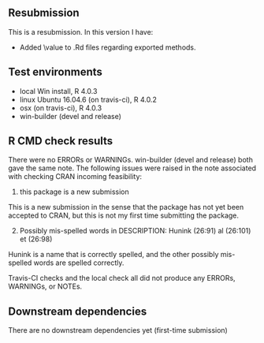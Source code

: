 ## Resubmission
This is a resubmission. In this version I have:

* Added \value to .Rd files regarding exported methods.

## Test environments
* local Win install, R 4.0.3
* linux Ubuntu 16.04.6 (on travis-ci), R 4.0.2
* osx (on travis-ci), R 4.0.3
* win-builder (devel and release)

## R CMD check results
There were no ERRORs or WARNINGs. 
win-builder (devel and release) both gave the same note. 
The following issues were raised in the note associated with checking CRAN incoming feasibility:

1) this package is a new submission

This is a new submission in the sense that the package has not yet been accepted to CRAN, but this is not my first time submitting the package.

2) Possibly mis-spelled words in DESCRIPTION:
  Hunink (26:91)
  al (26:101)
  et (26:98)

Hunink is a name that is correctly spelled, and the other possibly mis-spelled words are spelled correctly.

Travis-CI checks and the local check all did not produce any ERRORs, WARNINGs, or NOTEs.

## Downstream dependencies
There are no downstream dependencies yet (first-time submission)
